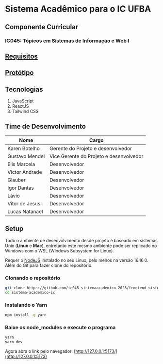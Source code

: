 # Sistema Acadêmico para o IC UFBA

## Componente Curricular

### IC045: Tópicos em Sistemas de Informação e Web I

## [Requisitos](https://docs.google.com/presentation/d/1a3dgAwdtRAF2NXGnoe2KquYpQRfYFTteFK93tTGccS0/edit?usp=sharing)

## [Protótipo](https://www.figma.com/file/wP6PIRd9qBeLcVg6oAhmXa/IC045-%E2%80%93-Sistema-Acad%C3%AAmico?type=design&node-id=0%3A1&mode=design&t=Q2H3Z0lLVXlxUGJa-1)

## Tecnologias
1. JavaScript
2. ReactJS
3. Tailwind CSS

## Time de Desenvolvimento

| Nome           | Cargo                                   |
| -------------- | --------------------------------------- |
| Karen Botelho  | Gerente do Projeto e desenvolvedor      |
| Gustavo Mendel | Vice Gerente do Projeto e desenvolvedor |
| Elis Marcela   | Desenvolvedor                           |
| Victor Andrade | Desenvolvedor                           |
| Glauber        | Desenvolvedor                           |
| Igor Dantas    | Desenvolvedor                           |
| Lávio          | Desenvolvedor                           |
| Vitor de Jesus | Desenvolvedor                           |
| Lucas Natanael | Desenvolvedor                           |



## Setup

Todo o ambiente de desenvolvimento desde projeto é baseado em sistemas Unix (**Linux** e **Mac**), entretanto este mesmo ambiente pode ser replicado no Windows com o WSL (Windows Subsystem for Linux).

Requer o [NodeJS](https://nodejs.org/pt-br) instalado no seu Linux, pelo menos na versão 16.16.0. Além do Git para fazer clone do repositório.

### Clonando o repositório

```bash
git clone https://github.com/ic045-sistemaacademico-2023/frontend-sistema-academico-ic-ufba-.git sistema-academico-ic
cd sistema-academico-ic
```



### Instalando o Yarn

```bash
npm install -g yarn
```



### Baixe os node_modules e execute o programa

```bash
yarn
yarn dev
```



Agora abra o link pelo navegador: [http://127.0.0.1:5173/](http://127.0.0.1:5173)



